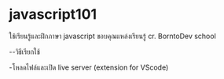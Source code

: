 # javascript101
ใช้เรียนรู้และฝึกภาษา javascript
ขอบคุณแหล่งเรียนรู้ cr. BorntoDev school

--วิธีเรียกใช้

-โหลดไฟล์และเปิด live server (extension for VScode)

